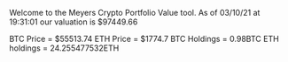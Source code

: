 Welcome to the Meyers Crypto Portfolio Value tool. 
As of 03/10/21 at 19:31:01 our valuation is $97449.66 

BTC Price = $55513.74
 ETH Price = $1774.7
BTC Holdings = 0.98BTC
 ETH holdings = 24.255477532ETH 
